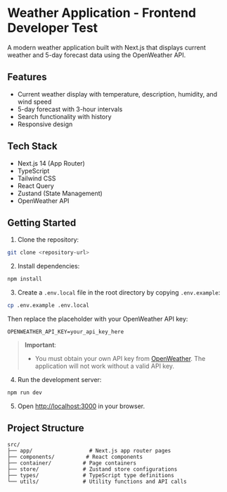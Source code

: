 # Weather Application - Frontend Developer Test

A modern weather application built with Next.js that displays current weather and 5-day forecast data using the OpenWeather API.

## Features

- Current weather display with temperature, description, humidity, and wind speed
- 5-day forecast with 3-hour intervals
- Search functionality with history
- Responsive design

## Tech Stack

- Next.js 14 (App Router)
- TypeScript
- Tailwind CSS
- React Query
- Zustand (State Management)
- OpenWeather API

## Getting Started

1. Clone the repository:
```bash
git clone <repository-url>
```

2. Install dependencies:
```bash
npm install
```

3. Create a `.env.local` file in the root directory by copying `.env.example`:
```bash
cp .env.example .env.local
```
Then replace the placeholder with your OpenWeather API key:
```
OPENWEATHER_API_KEY=your_api_key_here
```

> **Important**: 
> - You must obtain your own API key from [OpenWeather](https://openweathermap.org/api). The application will not work without a valid API key.

4. Run the development server:
```bash
npm run dev
```

5. Open [http://localhost:3000](http://localhost:3000) in your browser.

## Project Structure

```
src/
├── app/                  # Next.js app router pages
├── components/          # React components
├── container/          # Page containers
├── store/              # Zustand store configurations
├── types/              # TypeScript type definitions
└── utils/              # Utility functions and API calls
```
